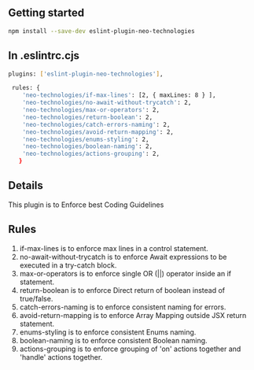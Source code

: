 ## Getting started

```bash
npm install --save-dev eslint-plugin-neo-technologies
```

## In .eslintrc.cjs

```bash
plugins: ['eslint-plugin-neo-technologies'],

 rules: {
    'neo-technologies/if-max-lines': [2, { maxLines: 8 } ],
    'neo-technologies/no-await-without-trycatch': 2,
    'neo-technologies/max-or-operators': 2,
    'neo-technologies/return-boolean': 2,
    'neo-technologies/catch-errors-naming': 2,
    'neo-technologies/avoid-return-mapping': 2,
    'neo-technologies/enums-styling': 2,
    'neo-technologies/boolean-naming': 2,
    'neo-technologies/actions-grouping': 2,
   }
```

## Details

This plugin is to Enforce best Coding Guidelines

## Rules

1. if-max-lines is to enforce max lines in a control statement.
2. no-await-without-trycatch is to enforce Await expressions to be executed in a try-catch block.
3. max-or-operators is to enforce single OR (||) operator inside an if statement.
4. return-boolean is to enforce Direct return of boolean instead of true/false.
5. catch-errors-naming is to enforce consistent naming for errors.
6. avoid-return-mapping is to enforce Array Mapping outside JSX return statement.
7. enums-styling is to enforce consistent Enums naming.
8. boolean-naming is to enforce consistent Boolean naming.
9. actions-grouping is to enforce grouping of 'on' actions together and 'handle' actions together.